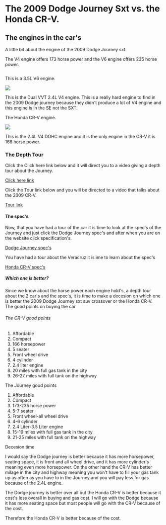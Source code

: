 <html>
<head>
</head>
<body>
<h1> The 2009 Dodge Journey Sxt vs. the Honda CR-V.</h1>
<h2>The engines in the car's</h2>
<p>
A little bit about the engine of the 2009 Dodge Journey sxt.
</p>
<p>The V4 engine offers 173 horse power and the V6 engine offers 235 horse power.</p>
<div class="image">
      <img src="https://cdn04.carsforsale.com/3/1008987/6954112/830343884.jpg" alt="" />
<p>This is a 3.5L V6 engine.</p>
</div>
<img src="https://i.ytimg.com/vi/XWUVbQw2fEw/maxresdefault.jpg">
<p>This is the Dual VVT 2.4L V4 engine. This is a really hard engine to find in the 2009 Dodge journey because they didn't produce a lot of V4 engine and this engine is in the SE not the SXT.</p>

<p>The Honda CR-V engine.</p>
<img src="http://autoguide.com.vsassets.com/blog/wp-content/uploads/2014/06/2008_CR_V_EX_L_130.jpg">
<p>This is the 2.4L V4 DOHC engine and it is the only engine in the CR-V it is 166 horse power.</p>
<h3>The Depth Tour</h3>
<p>Click the Click here link below and it will direct you to a video giving a depth tour about the Journey.</p>
<a href="https://www.youtube.com/watch?v=-4BQMOlX0Oo"> Click here link</a>
<p>Click the Tour link below and you will be directed to a video that talks about the 2009 CR-V.</p>
<a href="https://www.youtube.com/watch?v=mcXRh4d4nbw">Tour link</a>
<h4>The spec's</h4>
<p>Now, that you have had a tour of the car it is time to look at the spec's of the Journey and just click the Dodge Journey spec's and after when you are on the website click specification's.</p>
<a href="https://www.edmunds.com/dodge/journey/2009/st-100973342/features-specs/"> Dodge Journey spec's</a>
<p> </p>
<p> </p>
<p>You have had a tour about the Veracruz it is ime to learn about the spec's</p>
<a href="http://recalls.owners.honda.com/vehicles/information/2009/CR-V/specs#mid^RE3839EW">Honda CR-V spec's</a>
<h5>Which one is better?</h5>
<p>Since we know about the horse power each engine hold's, a depth tour about the 2 car's and the spec's, it is time to make a decesion on which one is better the 2009 Dodge Journey sxt suv crossover or the Honda CR-V. The good points on buying the car</p>
<h6>The CR-V good points</h6>
<ol>
<li>Affordable</li>
<li>Compact</li>
<li>166 horsepower</li>
<li>5 seater</li>
<li>Front wheel drive</li>
<li>4 cylinder</li>
<li>2.4 liter engine</li>
<li>20 miles with full gas tank in the city</li>
<li>26-27 miles with full tank on the highway</li>
</ol>
<h7>The Journey good points</h7>
<ol>
<li>Affordable</li>
<li>Compact</li>
<li>173-235 horse power</li>
<li>5-7 seater</li>
<li>Front wheel-all wheel drive</li>
<li>4-6 cylinder</li>
<li>2.4 Liter-3.5 Liter engine</li>
<li>15-19 miles with full gas tank in the city</li>
<li>21-25 miles with full tank on the highway</li>
</ol>
<h8>Decesion time</h8>
<p>I would say the Dodge journey is better because it has more horsepower, seating space, it is front and all wheel drive, and it has more cylinder's meaning even more horsepower. On the other hand the CR-V has better milage in the city and highway meaning you won't have to fill your gas tank up as often as you have to in the Journey and you will pay less for gas because of the 2.4L engine.</p>
<p>The Dodge journey is better over all but the Honda CR-V is better because it cost's less overall in buying and gas cost.
I will go with the Dodge because it has more seating space but most people will go with the CR-V because of the cost.</p>
<p>Therefore the Honda CR-V is better because of the cost.</p>
</body>
</html>

